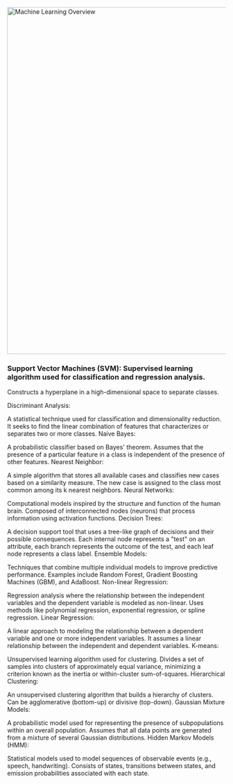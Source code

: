 
<img width="800" alt="Machine Learning Overview" src="https://github.com/StefaneeT/RA-Statistics-Course/assets/89051155/def3c846-e3de-4424-8c89-ef967abc9ad5">


### Support Vector Machines (SVM): Supervised learning algorithm used for classification and regression analysis.
Constructs a hyperplane in a high-dimensional space to separate classes.


Discriminant Analysis:

A statistical technique used for classification and dimensionality reduction.
It seeks to find the linear combination of features that characterizes or separates two or more classes.
Naive Bayes:

A probabilistic classifier based on Bayes' theorem.
Assumes that the presence of a particular feature in a class is independent of the presence of other features.
Nearest Neighbor:

A simple algorithm that stores all available cases and classifies new cases based on a similarity measure.
The new case is assigned to the class most common among its k nearest neighbors.
Neural Networks:

Computational models inspired by the structure and function of the human brain.
Composed of interconnected nodes (neurons) that process information using activation functions.
Decision Trees:

A decision support tool that uses a tree-like graph of decisions and their possible consequences.
Each internal node represents a "test" on an attribute, each branch represents the outcome of the test, and each leaf node represents a class label.
Ensemble Models:

Techniques that combine multiple individual models to improve predictive performance.
Examples include Random Forest, Gradient Boosting Machines (GBM), and AdaBoost.
Non-linear Regression:

Regression analysis where the relationship between the independent variables and the dependent variable is modeled as non-linear.
Uses methods like polynomial regression, exponential regression, or spline regression.
Linear Regression:

A linear approach to modeling the relationship between a dependent variable and one or more independent variables.
It assumes a linear relationship between the independent and dependent variables.
K-means:

Unsupervised learning algorithm used for clustering.
Divides a set of samples into clusters of approximately equal variance, minimizing a criterion known as the inertia or within-cluster sum-of-squares.
Hierarchical Clustering:

An unsupervised clustering algorithm that builds a hierarchy of clusters.
Can be agglomerative (bottom-up) or divisive (top-down).
Gaussian Mixture Models:

A probabilistic model used for representing the presence of subpopulations within an overall population.
Assumes that all data points are generated from a mixture of several Gaussian distributions.
Hidden Markov Models (HMM):

Statistical models used to model sequences of observable events (e.g., speech, handwriting).
Consists of states, transitions between states, and emission probabilities associated with each state.
